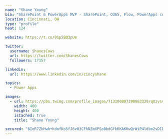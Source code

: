 ```yaml
---
name: "Shane Young"
bio: "SharePoint & PowerApps MVP - SharePoint, O365, Flow, PowerApps consulting? @PowerApps911 | Pure Snark? You found it."
location: Cincinnati, OH
type: "profile"
heat: 124

website: https://t.co/91p5BQ3pUe

twitter:
  username: ShanesCows
  url: https://twitter.com/ShanesCows
  followers: 17157

linkedin:
  url: https://www.linkedin.com/in/cincyshane

topics:
  - Power Apps

images:
  - url: https://pbs.twimg.com/profile_images/713100007398883329/qUzvsvQ3_400x400.jpg
    width: 400
    height: 400
    isCached: true
    title: "Shane Young"

secured: "6IeR7ZkHwh+hdnfKo5fJ6vH3CFhNZmXPSo0bdGfkKKAKHwQrWiP4ldbo2vDIDcKkdTYjSYqTCEycUDLiTAj4Ut1MklmKMcdh/ZSHokIM0RFHR0rLe3eFwuT97G40VAwmkgfBhPnA1lkIBP6VEhoGoIjakpToAdgVkO0StB+4rHOLtsyGLGnXNmrBMdWfC/8FKsjLqQIQbkLLCpRwAxSDlueyc+A90L7mNsEbV7vlnD4nv1/ky1BwgptZcG9ykWrZfF2sQrXVr9oQwQZwHhOxNMeixHNypw+N6qRLCPb/4ydsRNQJ334TgJcW6P5BVIrl6+pDrZhCs4W4R/sC0NQ7lCvTXTwK6nYAI/HagPBC5hZSIgdV29Obv+P8Iq9zbKFDCLibdHEWvaVP88GWdc7L7KF1z6NQEfLYSgW3OzeI/yI=;U6Ah+aY196h2eQ2zcDVYtQ=="
---
```


